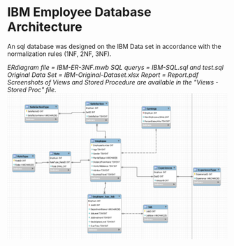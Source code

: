 # IBM Employee Database Architecture
An sql database was designed on the IBM Data set in accordance with the normalization rules (1NF, 2NF, 3NF).

*ERdiagram file = IBM-ER-3NF.mwb*
*SQL querys = IBM-SQL.sql and test.sql*
*Original Data Set = IBM-Original-Dataset.xlsx*
*Report = Report.pdf*
*Screenshots of Views and Stored Procedure are available in the "Views -Stored Proc" file.*
![ScreenShot](https://github.com/ahmtgrbz/IBM-Employee-Database-Architecture/blob/main/IBM-ER-3NF.PNG?raw=true "IBM-ER-3NF-SQL-Diagram")
